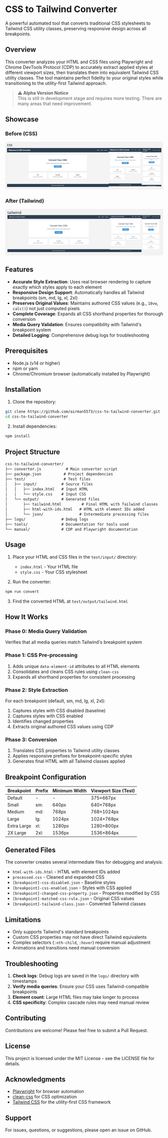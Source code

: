 # CSS to Tailwind Converter

A powerful automated tool that converts traditional CSS stylesheets to Tailwind CSS utility classes, preserving responsive design across all breakpoints.

## Overview

This converter analyzes your HTML and CSS files using Playwright and Chrome DevTools Protocol (CDP) to accurately extract applied styles at different viewport sizes, then translates them into equivalent Tailwind CSS utility classes. The tool maintains perfect fidelity to your original styles while transitioning to the utility-first Tailwind approach.

> **⚠️ Alpha Version Notice**  
> This is still in development stage and requires more testing. There are many areas that need improvement.

## Showcase

### Before (CSS)
![CSS Version](public/screenshots/css.png)

### After (Tailwind)
![Tailwind Version](public/screenshots/tailwind.png)

## Features

- **Accurate Style Extraction**: Uses real browser rendering to capture exactly which styles apply to each element
- **Responsive Design Support**: Automatically handles all Tailwind breakpoints (sm, md, lg, xl, 2xl)
- **Preserves Original Values**: Maintains authored CSS values (e.g., `10vw`, `calc()`) not just computed pixels
- **Complete Coverage**: Expands all CSS shorthand properties for thorough conversion
- **Media Query Validation**: Ensures compatibility with Tailwind's breakpoint system
- **Detailed Logging**: Comprehensive debug logs for troubleshooting

## Prerequisites

- Node.js (v14 or higher)
- npm or yarn
- Chrome/Chromium browser (automatically installed by Playwright)

## Installation

1. Clone the repository:
```bash
git clone https://github.com/airman5573/css-to-tailwind-converter.git
cd css-to-tailwind-converter
```

2. Install dependencies:
```bash
npm install
```

## Project Structure

```
css-to-tailwind-converter/
├── converter.js           # Main converter script
├── package.json          # Project dependencies
├── test/                 # Test files
│   ├── input/           # Source files
│   │   ├── index.html   # Input HTML
│   │   └── style.css    # Input CSS
│   └── output/          # Generated files
│       ├── tailwind.html         # Final HTML with Tailwind classes
│       ├── html-with-ids.html   # HTML with element IDs added
│       └── json/                # Intermediate processing files
├── logs/                # Debug logs
├── tools/               # Documentation for tools used
└── manual/              # CDP and Playwright documentation
```

## Usage

1. Place your HTML and CSS files in the `test/input/` directory:
   - `index.html` - Your HTML file
   - `style.css` - Your CSS stylesheet

2. Run the converter:
```bash
npm run convert
```

3. Find the converted HTML at `test/output/tailwind.html`

## How It Works

### Phase 0: Media Query Validation
Verifies that all media queries match Tailwind's breakpoint system

### Phase 1: CSS Pre-processing
1. Adds unique `data-element-id` attributes to all HTML elements
2. Consolidates and cleans CSS rules using `clean-css`
3. Expands all shorthand properties for consistent processing

### Phase 2: Style Extraction
For each breakpoint (default, sm, md, lg, xl, 2xl):
1. Captures styles with CSS disabled (baseline)
2. Captures styles with CSS enabled
3. Identifies changed properties
4. Extracts original authored CSS values using CDP

### Phase 3: Conversion
1. Translates CSS properties to Tailwind utility classes
2. Applies responsive prefixes for breakpoint-specific styles
3. Generates final HTML with all Tailwind classes applied

## Breakpoint Configuration

| Breakpoint | Prefix | Minimum Width | Viewport Size (Test) |
|------------|--------|---------------|---------------------|
| Default    | -      | -             | 375×667px          |
| Small      | sm:    | 640px         | 640×768px          |
| Medium     | md:    | 768px         | 768×1024px         |
| Large      | lg:    | 1024px        | 1024×768px         |
| Extra Large| xl:    | 1280px        | 1280×800px         |
| 2X Large   | 2xl:   | 1536px        | 1536×864px         |

## Generated Files

The converter creates several intermediate files for debugging and analysis:

- `html-with-ids.html` - HTML with element IDs added
- `processed.css` - Cleaned and expanded CSS
- `[breakpoint]-css-disabled.json` - Baseline styles
- `[breakpoint]-css-enabled.json` - Styles with CSS applied
- `[breakpoint]-changed-css-property.json` - Properties modified by CSS
- `[breakpoint]-matched-css-rule.json` - Original CSS values
- `[breakpoint]-tailwind-class.json` - Converted Tailwind classes

## Limitations

- Only supports Tailwind's standard breakpoints
- Custom CSS properties may not have direct Tailwind equivalents
- Complex selectors (`:nth-child`, `:hover`) require manual adjustment
- Animations and transitions need manual conversion

## Troubleshooting

1. **Check logs**: Debug logs are saved in the `logs/` directory with timestamps
2. **Verify media queries**: Ensure your CSS uses Tailwind-compatible breakpoints
3. **Element count**: Large HTML files may take longer to process
4. **CSS specificity**: Complex cascade rules may need manual review

## Contributing

Contributions are welcome! Please feel free to submit a Pull Request.

## License

This project is licensed under the MIT License - see the LICENSE file for details.

## Acknowledgments

- [Playwright](https://playwright.dev/) for browser automation
- [clean-css](https://github.com/clean-css/clean-css) for CSS optimization
- [Tailwind CSS](https://tailwindcss.com/) for the utility-first CSS framework

## Support

For issues, questions, or suggestions, please open an issue on GitHub.